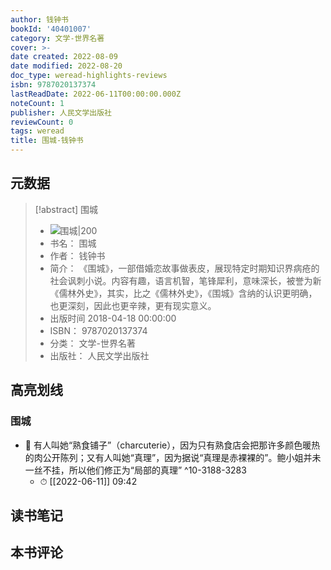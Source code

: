 ```yaml
---
author: 钱钟书
bookId: '40401007'
category: 文学-世界名著
cover: >-
date created: 2022-08-09
date modified: 2022-08-20
doc_type: weread-highlights-reviews
isbn: 9787020137374
lastReadDate: 2022-06-11T00:00:00.000Z
noteCount: 1
publisher: 人民文学出版社
reviewCount: 0
tags: weread
title: 围城-钱钟书
---
```


## 元数据

> [!abstract] 围城
> - ![ 围城|200](https://wfqqreader-1252317822.image.myqcloud.com/cover/7/40401007/t7_40401007.jpg)
> - 书名： 围城
> - 作者： 钱钟书
> - 简介： 《围城》，一部借婚恋故事做表皮，展现特定时期知识界病疮的社会讽刺小说。内容有趣，语言机智，笔锋犀利，意味深长，被誉为新《儒林外史》，其实，比之《儒林外史》，《围城》含纳的认识更明确，也更深刻，因此也更辛辣，更有现实意义。
> - 出版时间 2018-04-18 00:00:00
> - ISBN： 9787020137374
> - 分类： 文学-世界名著
> - 出版社： 人民文学出版社

## 高亮划线

### 围城

- 📌 有人叫她“熟食铺子”（charcuterie），因为只有熟食店会把那许多颜色暖热的肉公开陈列；又有人叫她“真理”，因为据说“真理是赤裸裸的”。鲍小姐并未一丝不挂，所以他们修正为“局部的真理” ^10-3188-3283
    - ⏱ [[2022-06-11]] 09:42

## 读书笔记

## 本书评论
